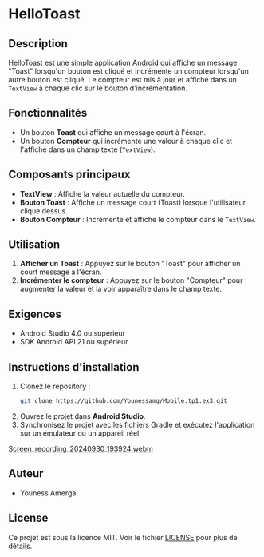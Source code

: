 # HelloToast

## Description
HelloToast est une simple application Android qui affiche un message "Toast" lorsqu'un bouton est cliqué et incrémente un compteur lorsqu'un autre bouton est cliqué. Le compteur est mis à jour et affiché dans un `TextView` à chaque clic sur le bouton d'incrémentation.

## Fonctionnalités
- Un bouton **Toast** qui affiche un message court à l'écran.
- Un bouton **Compteur** qui incrémente une valeur à chaque clic et l'affiche dans un champ texte (`TextView`).

## Composants principaux
- **TextView** : Affiche la valeur actuelle du compteur.
- **Bouton Toast** : Affiche un message court (Toast) lorsque l'utilisateur clique dessus.
- **Bouton Compteur** : Incrémente et affiche le compteur dans le `TextView`.

## Utilisation
1. **Afficher un Toast** : Appuyez sur le bouton "Toast" pour afficher un court message à l'écran.
2. **Incrémenter le compteur** : Appuyez sur le bouton "Compteur" pour augmenter la valeur et la voir apparaître dans le champ texte.

## Exigences
- Android Studio 4.0 ou supérieur
- SDK Android API 21 ou supérieur

## Instructions d'installation
1. Clonez le repository :
    ```bash
    git clone https://github.com/Younessamg/Mobile.tp1.ex3.git
    ```
2. Ouvrez le projet dans **Android Studio**.
3. Synchronisez le projet avec les fichiers Gradle et exécutez l'application sur un émulateur ou un appareil réel.




[Screen_recording_20240930_193924.webm](https://github.com/user-attachments/assets/e7e84130-1926-4e56-903a-9ee16de76a98)


## Auteur
- Youness Amerga

## License
Ce projet est sous la licence MIT. Voir le fichier [LICENSE](LICENSE) pour plus de détails.

